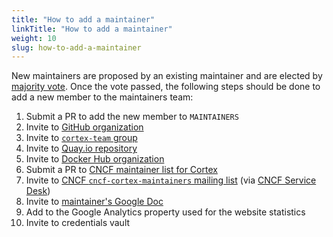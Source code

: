 ```yaml
---
title: "How to add a maintainer"
linkTitle: "How to add a maintainer"
weight: 10
slug: how-to-add-a-maintainer
---
```


New maintainers are proposed by an existing maintainer and are elected by [majority vote](./governance.md#voting). Once the vote passed, the following steps should be done to add a new member to the maintainers team:

1. Submit a PR to add the new member to `MAINTAINERS`
1. Invite to [GitHub organization](https://github.com/orgs/cortexproject/people)
1. Invite to [`cortex-team` group](https://groups.google.com/forum/#!forum/cortex-team)
1. Invite to [Quay.io repository](https://quay.io/organization/cortexproject?tab=teams)
1. Invite to [Docker Hub organization](https://hub.docker.com/u/cortexproject)
1. Submit a PR to [CNCF maintainer list for Cortex](http://maintainers.cncf.io)
1. Invite to [CNCF `cncf-cortex-maintainers` mailing list](https://lists.cncf.io/g/cncf-cortex-maintainers) (via [CNCF Service Desk](https://servicedesk.cncf.io))
1. Invite to [maintainer's Google Doc](https://drive.google.com/drive/folders/1aT7-rx4hvYoB3EjvOeX1LHJhgH0Sawzb)
1. Add to the Google Analytics property used for the website statistics
1. Invite to credentials vault